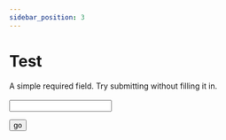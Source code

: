 ```yaml
---
sidebar_position: 3
---
```


# Test 

<form>
  <p>
    <label>
      A simple required field. Try submitting without filling it in.<br></br>
      <input type="text" name="foo" required>
    </label>
  </p>
  <p>
    <button>go</button>
  </p>
</form>
